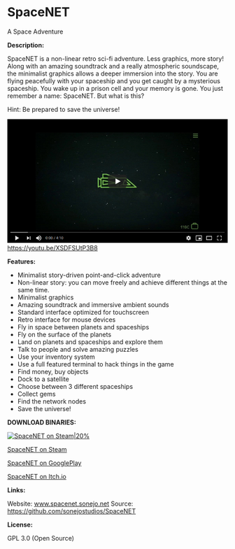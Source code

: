 # SpaceNET
A Space Adventure

__Description:__

SpaceNET is a non-linear retro sci-fi adventure. Less graphics, more story! Along with an amazing soundtrack and a really atmospheric soundscape, the minimalist graphics allows a deeper immersion into the story.
You are flying peacefully with your spaceship and you get caught by a mysterious spaceship. You wake up in a prison cell and your memory is gone. You just remember a name: SpaceNET. But what is this?

Hint: Be prepared to save the universe! 


[![SpaceNET](./docs/SpaceNETtrailer.png)](https://youtu.be/XSDFSUtP3B8)
https://youtu.be/XSDFSUtP3B8


__Features:__

* Minimalist story-driven point-and-click adventure
* Non-linear story: you can move freely and achieve different things at the same time.
* Minimalist graphics
* Amazing soundtrack and immersive ambient sounds
* Standard interface optimized for touchscreen
* Retro interface for mouse devices
* Fly in space between planets and spaceships
* Fly on the surface of the planets
* Land on planets and spaceships and explore them
* Talk to people and solve amazing puzzles
* Use your inventory system
* Use a full featured terminal to hack things in the game
* Find money, buy objects
* Dock to a satellite
* Choose between 3 different spaceships
* Collect gems
* Find the network nodes
* Save the universe!



__DOWNLOAD BINARIES:__

[![SpaceNET on Steam|20%](https://upload.wikimedia.org/wikipedia/commons/8/83/Steam_icon_logo.svg)](https://store.steampowered.com/app/1511240/SpaceNET/)

[SpaceNET on Steam](https://store.steampowered.com/app/1511240/SpaceNET/)

[SpaceNET on GooglePlay](https://play.google.com/store/apps/details?id=net.sonejo.spacenet)

[SpaceNET on Itch.io](https://sonejo.itch.io/spacenet)


__Links:__

Website: www.spacenet.sonejo.net
Source: https://github.com/sonejostudios/SpaceNET


__License:__

GPL 3.0 (Open Source)

